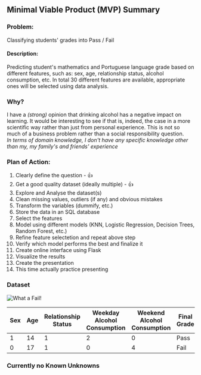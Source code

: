 ## Minimal Viable Product (MVP) Summary

### Problem:
Classifying students' grades into Pass / Fail

#### Description:
Predicting student's mathematics and Portuguese language grade based on different features, such as:
sex, age, relationship status, alcohol consumption, etc. In total 30 different features are available, appropriate ones will be selected using data analysis.

### Why?
I have a *(strong)* opinion that drinking alcohol has a negative impact on learning. It would be interesting to see if that is, indeed, the case in a more scientific way rather than just from personal experience. This is not so much of a business problem rather than a social responsibility question.  
*In terms of domain knowledge, I don't have any specific knowledge other than my, my family's and friends' experience*

### Plan of Action:

1. Clearly define the question - :thumbsup:
2. Get a good quality dataset (ideally multiple) - :thumbsup:
3. Explore and Analyse the dataset(s)
4. Clean missing values, outliers (if any) and obvious mistakes
5. Transform the variables (dummify, etc.)
6. Store the data in an SQL database
7. Select the features
8. Model using different models (KNN, Logistic Regression, Decision Trees, Random Forest, etc.)
9. Refine feature selectetion and repeat above step
10. Verify which model performs the best and finalize it
11. Create online interface using Flask
12. Visualize the results
13. Create the presentation
14. This time actually practice presenting

### Dataset

![What a Fail!]('Student_Grades_dataset.png')

| Sex | Age | Relationship Status | Weekday Alcohol Consumption | Weekend Alcohol Consumption | Final Grade |   
| --- | --- | --- | --- | --- | --- |   
| 1 | 14 | 1 | 2 | 0 | Pass |   
| 0 | 17 | 1 | 0 | 4 | Fail |   

### Currently no Known Unknowns
